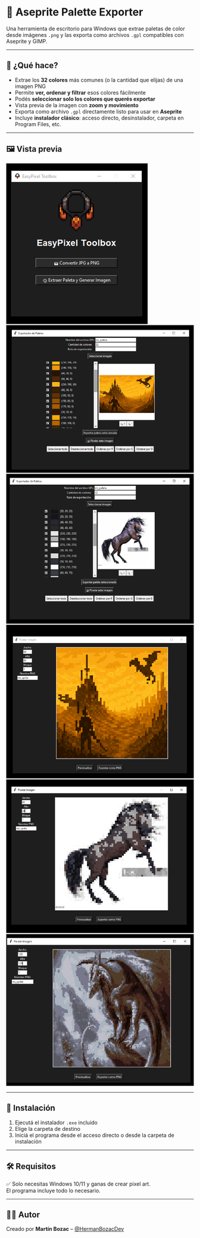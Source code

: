 # 🎨 Aseprite Palette Exporter

Una herramienta de escritorio para Windows que extrae paletas de color desde imágenes `.png` y las exporta como archivos `.gpl` compatibles con Aseprite y GIMP.

---


## 🧰 ¿Qué hace?

- Extrae los **32 colores** más comunes (o la cantidad que elijas) de una imagen PNG
- Permite **ver, ordenar y filtrar** esos colores fácilmente
- Podés **seleccionar solo los colores que querés exportar**
- Vista previa de la imagen con **zoom y movimiento**
- Exporta como archivo `.gpl` directamente listo para usar en **Aseprite**
- Incluye **instalador clásico**: acceso directo, desinstalador, carpeta en Program Files, etc.

---

## 🖼️ Vista previa

![captura](./assets/1.PNG)
![captura](./assets/3.PNG)
![captura](./assets/7.PNG)
![captura](./assets/5.PNG)
![captura](./assets/8.PNG)
![captura](./assets/9.PNG)

---

## 📂 Instalación

1. Ejecutá el instalador `.exe` incluido
2. Elige la carpeta de destino
3. Iniciá el programa desde el acceso directo o desde la carpeta de instalación

---

## 🛠 Requisitos

✅ Solo necesitas Windows 10/11 y ganas de crear pixel art.  
El programa incluye todo lo necesario.

---

## 🧑‍💻 Autor

Creado por **Martín Bozac** – [@HermanBozacDev](https://github.com/HermanBozacDev)
